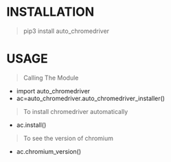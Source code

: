 # INSTALLATION
> pip3 install auto_chromedriver 

# USAGE

> Calling The Module

* import auto_chromedriver
* ac=auto_chromedriver.auto_chromedriver_installer()

> To install chromedriver automatically

* ac.install()

> To see the version of chromium

* ac.chromium_version()
